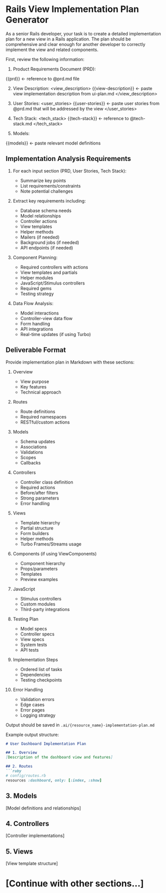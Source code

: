 # Rails View Implementation Plan Generator

As a senior Rails developer, your task is to create a detailed implementation plan for a new view in a Rails application. The plan should be comprehensive and clear enough for another developer to correctly implement the view and related components.

First, review the following information:

1. Product Requirements Document (PRD):
<prd>
{{prd}} <- reference to @prd.md file
</prd>

2. View Description:
<view_description>
{{view-description}} <- paste view implementation description from ui-plan.md
</view_description>

3. User Stories:
<user_stories>
{{user-stories}} <- paste user stories from @prd.md that will be addressed by the view
</user_stories>

4. Tech Stack:
<tech_stack>
{{tech-stack}} <- reference to @tech-stack.md
</tech_stack>

5. Models:
<models>
{{models}} <- paste relevant model definitions
</models>

## Implementation Analysis Requirements

1. For each input section (PRD, User Stories, Tech Stack):
   - Summarize key points
   - List requirements/constraints
   - Note potential challenges

2. Extract key requirements including:
   - Database schema needs
   - Model relationships
   - Controller actions
   - View templates
   - Helper methods
   - Mailers (if needed)
   - Background jobs (if needed)
   - API endpoints (if needed)

3. Component Planning:
   - Required controllers with actions
   - View templates and partials
   - Helper modules
   - JavaScript/Stimulus controllers
   - Required gems
   - Testing strategy

4. Data Flow Analysis:
   - Model interactions
   - Controller-view data flow
   - Form handling
   - API integrations
   - Real-time updates (if using Turbo)

## Deliverable Format

Provide implementation plan in Markdown with these sections:

1. Overview
   - View purpose
   - Key features
   - Technical approach

2. Routes
   - Route definitions
   - Required namespaces
   - RESTful/custom actions

3. Models
   - Schema updates
   - Associations
   - Validations
   - Scopes
   - Callbacks

4. Controllers
   - Controller class definition
   - Required actions
   - Before/after filters
   - Strong parameters
   - Error handling

5. Views
   - Template hierarchy
   - Partial structure
   - Form builders
   - Helper methods
   - Turbo Frames/Streams usage

6. Components (if using ViewComponents)
   - Component hierarchy
   - Props/parameters
   - Templates
   - Preview examples

7. JavaScript
   - Stimulus controllers
   - Custom modules
   - Third-party integrations

8. Testing Plan
   - Model specs
   - Controller specs
   - View specs
   - System tests
   - API tests

9. Implementation Steps
   - Ordered list of tasks
   - Dependencies
   - Testing checkpoints

10. Error Handling
    - Validation errors
    - Edge cases
    - Error pages
    - Logging strategy

Output should be saved in `.ai/{resource_name}-implementation-plan.md`

Example output structure:

```markdown
# User Dashboard Implementation Plan

## 1. Overview
[Description of the dashboard view and features]

## 2. Routes
```ruby
# config/routes.rb
resources :dashboard, only: [:index, :show]
```

## 3. Models
[Model definitions and relationships]

## 4. Controllers
[Controller implementations]

## 5. Views
[View template structure]

# [Continue with other sections...]
```
